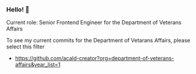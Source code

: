 ### Hello! 👋

Current role: Senior Frontend Engineer for the Department of Veterans Affairs

To see my current commits for the Department of Vetarans Affairs, please select this filter
- https://github.com/acald-creator?org=department-of-veterans-affairs&year_list=1
<!--
**acald-creator/acald-creator** is a ✨ _special_ ✨ repository because its `README.md` (this file) appears on your GitHub profile.

Here are some ideas to get you started:

- 🔭 I’m currently working on ...
- 🌱 I’m currently learning ...
- 👯 I’m looking to collaborate on ...
- 🤔 I’m looking for help with ...
- 💬 Ask me about ...
- 📫 How to reach me: ...
- 😄 Pronouns: ...
- ⚡ Fun fact: ...
-->
